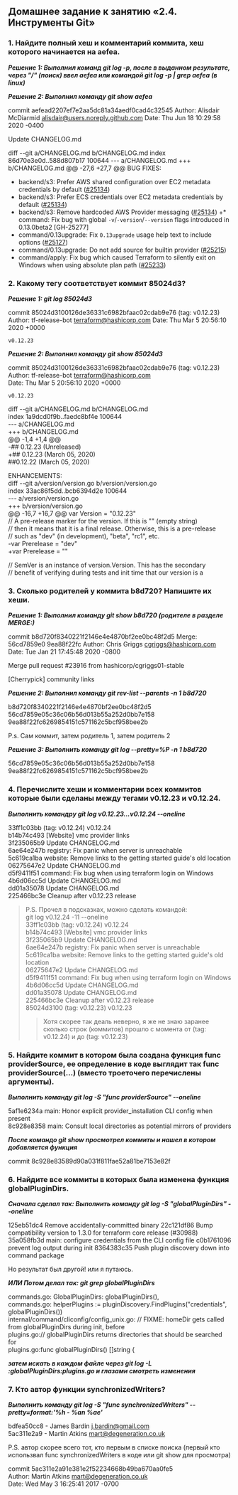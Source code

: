## Домашнее задание к занятию «2.4. Инструменты Git»
### 1. Найдите полный хеш и комментарий коммита, хеш которого начинается на aefea. 

***Решение 1: Выполнил команд git log -p, после в выданном результате, через "/" (поиск) ввел aefea или командой git log -p | grep aefea (в linux)***

***Решение 2: Выполнил команду git show aefea***

commit aefead2207ef7e2aa5dc81a34aedf0cad4c32545
Author: Alisdair McDiarmid <alisdair@users.noreply.github.com>
Date:   Thu Jun 18 10:29:58 2020 -0400

Update CHANGELOG.md

diff --git a/CHANGELOG.md b/CHANGELOG.md
index 86d70e3e0d..588d807b17 100644
--- a/CHANGELOG.md
+++ b/CHANGELOG.md
@@ -27,6 +27,7 @@ BUG FIXES:
 * backend/s3: Prefer AWS shared configuration over EC2 metadata credentials by default ([#25134](https://github.com/hashicorp/terraform/issues/25134))
 * backend/s3: Prefer ECS credentials over EC2 metadata credentials by default ([#25134](https://github.com/hashicorp/terraform/issues/25134))
 * backend/s3: Remove hardcoded AWS Provider messaging ([#25134](https://github.com/hashicorp/terraform/issues/25134))
+* command: Fix bug with global `-v`/`-version`/`--version` flags introduced in 0.13.0beta2 [GH-25277]
 * command/0.13upgrade: Fix `0.13upgrade` usage help text to include options ([#25127](https://github.com/hashicorp/terraform/issues/25127))
 * command/0.13upgrade: Do not add source for builtin provider ([#25215](https://github.com/hashicorp/terraform/issues/25215))
 * command/apply: Fix bug which caused Terraform to silently exit on Windows when using absolute plan path ([#25233](https://github.com/hashicorp/terraform/issues/25233))

### 2.  Какому тегу соответствует коммит 85024d3?

***Решение 1: git log 85024d3***

commit 85024d3100126de36331c6982bfaac02cdab9e76 (tag: v0.12.23)
Author: tf-release-bot <terraform@hashicorp.com>
Date:   Thu Mar 5 20:56:10 2020 +0000

    v0.12.23

***Решение 2: Выполнил команду git show 85024d3***

commit 85024d3100126de36331c6982bfaac02cdab9e76 (tag: v0.12.23)  
Author: tf-release-bot <terraform@hashicorp.com>  
Date:   Thu Mar 5 20:56:10 2020 +0000  

    v0.12.23

diff --git a/CHANGELOG.md b/CHANGELOG.md  
index 1a9dcd0f9b..faedc8bf4e 100644  
--- a/CHANGELOG.md  
+++ b/CHANGELOG.md  
@@ -1,4 +1,4 @@  
-## 0.12.23 (Unreleased)  
+## 0.12.23 (March 05, 2020)  
 ##0.12.22 (March 05, 2020)  
  
 ENHANCEMENTS:  
diff --git a/version/version.go b/version/version.go    
index 33ac86f5dd..bcb6394d2e 100644    
--- a/version/version.go    
+++ b/version/version.go    
@@ -16,7 +16,7 @@ var Version = "0.12.23"    
 // A pre-release marker for the version. If this is "" (empty string)    
 // then it means that it is a final release. Otherwise, this is a pre-release    
 // such as "dev" (in development), "beta", "rc1", etc.  
-var Prerelease = "dev"  
+var Prerelease = ""  
  
 // SemVer is an instance of version.Version. This has the secondary    
 // benefit of verifying during tests and init time that our version is a    
 
### 3. Сколько родителей у коммита b8d720? Напишите их хеши.

***Решение 1: Выполнил команду git show b8d720 (родителе в разделе MERGE:)***

commit b8d720f8340221f2146e4e4870bf2ee0bc48f2d5
Merge: 56cd7859e0 9ea88f22fc
Author: Chris Griggs <cgriggs@hashicorp.com>
Date:   Tue Jan 21 17:45:48 2020 -0800

   Merge pull request #23916 from hashicorp/cgriggs01-stable

[Cherrypick] community links

***Решение 2: Выполнил команду git rev-list --parents -n 1 b8d720***

b8d720f8340221f2146e4e4870bf2ee0bc48f2d5 56cd7859e05c36c06b56d013b55a252d0bb7e158 9ea88f22fc6269854151c571162c5bcf958bee2b

P.s. Сам коммит, затем родитель 1, затем родитель 2

***Решение 3: Выполнить команду git log --pretty=%P -n 1  b8d720***

56cd7859e05c36c06b56d013b55a252d0bb7e158 9ea88f22fc6269854151c571162c5bcf958bee2b

### 4. Перечислите хеши и комментарии всех коммитов которые были сделаны между тегами v0.12.23 и v0.12.24.

***Выполнить командру git log  v0.12.23...v0.12.24  --oneline***

33ff1c03bb (tag: v0.12.24) v0.12.24  
b14b74c493 [Website] vmc provider links  
3f235065b9 Update CHANGELOG.md  
6ae64e247b registry: Fix panic when server is unreachable  
5c619ca1ba website: Remove links to the getting started guide's old location  
06275647e2 Update CHANGELOG.md  
d5f9411f51 command: Fix bug when using terraform login on Windows  
4b6d06cc5d Update CHANGELOG.md  
dd01a35078 Update CHANGELOG.md  
225466bc3e Cleanup after v0.12.23 release  

>P.S. Прочел в подсказках, можно сделать командой:  
> git log v0.12.24 -11 --oneline  
33ff1c03bb (tag: v0.12.24) v0.12.24  
b14b74c493 [Website] vmc provider links  
3f235065b9 Update CHANGELOG.md  
6ae64e247b registry: Fix panic when server is unreachable  
5c619ca1ba website: Remove links to the getting started guide's old location  
06275647e2 Update CHANGELOG.md  
d5f9411f51 command: Fix bug when using terraform login on Windows  
4b6d06cc5d Update CHANGELOG.md  
dd01a35078 Update CHANGELOG.md  
225466bc3e Cleanup after v0.12.23 release  
85024d3100 (tag: v0.12.23) v0.12.23  
>>Хотя скорее так деаль неверно, я же не знаю заранее сколько строк (коммитов) прошло с момента от (tag: v0.12.24) и до (tag: v0.12.23)

### 5. Найдите коммит в котором была создана функция func providerSource, ее определение в коде выглядит так func providerSource(...) (вместо троеточего перечислены аргументы).

***Выполнить команду git log -S "func providerSource" --oneline***

5af1e6234a main: Honor explicit provider_installation CLI config when present  
8c928e8358 main: Consult local directories as potential mirrors of providers

***После командо git show просмотрел коммиты и нашел в котором добавляется функция***

commit 8c928e83589d90a031f811fae52a81be7153e82f

### 6. Найдите все коммиты в которых была изменена функция globalPluginDirs.

***Сначала сделал так: Выполнить команду git log -S "globalPluginDirs" --oneline***

125eb51dc4 Remove accidentally-committed binary
22c121df86 Bump compatibility version to 1.3.0 for terraform core release (#30988)
35a058fb3d main: configure credentials from the CLI config file
c0b1761096 prevent log output during init
8364383c35 Push plugin discovery down into command package

Но результат был другой! или я путаюсь.

***ИЛИ Потом делал так: git grep globalPluginDirs***

commands.go:            GlobalPluginDirs: globalPluginDirs(),  
commands.go:    helperPlugins := pluginDiscovery.FindPlugins("credentials", globalPluginDirs())  
internal/command/cliconfig/config_unix.go:              // FIXME: homeDir gets called from globalPluginDirs during init, before  
plugins.go:// globalPluginDirs returns directories that should be searched for  
plugins.go:func globalPluginDirs() []string {   

***затем искать в каждом файле через git log -L :globalPluginDirs:plugins.go и глазами смотреть изменения***

### 7. Кто автор функции synchronizedWriters?

***Выполнить команду git log -S "func synchronizedWriters" --pretty=format:'%h - %an %ae'***

bdfea50cc8 - James Bardin j.bardin@gmail.com  
5ac311e2a9 - Martin Atkins mart@degeneration.co.uk  

P.S. автор скорее всего тот, кто первым в списке поиска (первый кто использвал func synchronizedWriters в коде или git show для просмотра)

commit 5ac311e2a91e381e2f52234668b49ba670aa0fe5   
Author: Martin Atkins <mart@degeneration.co.uk>   
Date:   Wed May 3 16:25:41 2017 -0700   


  

